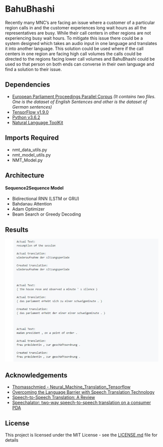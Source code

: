 # BahuBhashi
Recently many MNC’s are facing an issue where a customer of a particular region calls in and the customer experiences long wait hours as all the representatives are busy. While their call centers in other regions are not experiencing busy wait hours. To mitigate this issue there could be a system designed which takes an audio input in one language and translates it into another language. This solution could be used where if the call centers in one region are facing high call volumes the calls could be directed to the regions facing lower call volumes and BahuBhashi could be used so that person on both ends can converse in their own language and find a solution to their issue. 


## Dependencies
- [European Parliament Proceedings Parallel Corpus](http://www.statmt.org/europarl/v7/de-en.tgz)
  _(It contains two files. One is the dataset of English Sentences and other is the dataset of German sentences)_
- [TensorFlow v1.9.0](https://www.tensorflow.org/install/#download-and-setup)
- [Python v3.6.2](https://www.python.org/downloads/release/python-370/)
- [Natural Language ToolKit](https://www.nltk.org/)

## Imports Required 
- nmt_data_utils.py
- nmt_model_utils.py
- NMT_Model.py

## Architecture
#### Sequence2Sequence Model
- Bidirectional RNN (LSTM or GRU)
- Bahdanau Attention
- Adam Optimizer
- Beam Search or Greedy Decoding

## Results
![alt text](Images/Results.JPG)

## Acknowledgements
- [Thomasschmied - Neural_Machine_Translation_Tensorflow](https://github.com/thomasschmied/Neural_Machine_Translation_Tensorflow)
- [Overcoming the Language Barrier with Speech Translation Technology](http://citeseerx.ist.psu.edu/viewdoc/download?doi=10.1.1.472.1019&rep=rep1&type=pdf)
- [Speech-to-Speech Translation: A Review](https://pdfs.semanticscholar.org/0fa1/911622a6c0a3dd43fefbdf2695ebdb7e10fa.pdf)
- [Speechalator: two-way speech-to-speech translation on a consumer PDA](https://www.cs.cmu.edu/~awb/papers/eurospeech2003/speechalator.pdf)

## License
This project is licensed under the MIT License - see the [LICENSE.md](./LICENSE) file for details

